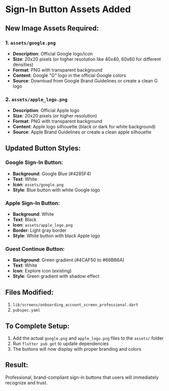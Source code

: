 # Sign-In Button Assets Added

## New Image Assets Required:

### 1. `assets/google.png`
- **Description**: Official Google logo/icon
- **Size**: 20x20 pixels (or higher resolution like 40x40, 60x60 for different densities)
- **Format**: PNG with transparent background
- **Content**: Google "G" logo in the official Google colors
- **Source**: Download from Google Brand Guidelines or create a clean G logo

### 2. `assets/apple_logo.png`
- **Description**: Official Apple logo
- **Size**: 20x20 pixels (or higher resolution)
- **Format**: PNG with transparent background
- **Content**: Apple logo silhouette (black or dark for white background)
- **Source**: Apple Brand Guidelines or create a clean apple silhouette

## Updated Button Styles:

### Google Sign-In Button:
- **Background**: Google Blue (#4285F4)
- **Text**: White
- **Icon**: `assets/google.png`
- **Style**: Blue button with white Google logo

### Apple Sign-In Button:
- **Background**: White
- **Text**: Black
- **Icon**: `assets/apple_logo.png`
- **Border**: Light gray border
- **Style**: White button with black Apple logo

### Guest Continue Button:
- **Background**: Green gradient (#4CAF50 to #66BB6A)
- **Text**: White
- **Icon**: Explore icon (existing)
- **Style**: Green gradient with shadow effect

## Files Modified:
1. `lib/screens/onboarding_account_screen_professional.dart`
2. `pubspec.yaml`

## To Complete Setup:
1. Add the actual `google.png` and `apple_logo.png` files to the `assets/` folder
2. Run `flutter pub get` to update dependencies
3. The buttons will now display with proper branding and colors

## Result:
Professional, brand-compliant sign-in buttons that users will immediately recognize and trust.
